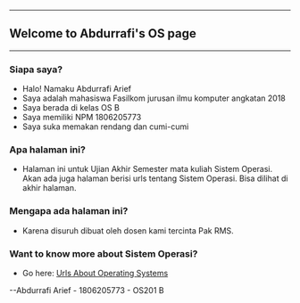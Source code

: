 
----
## Welcome to Abdurrafi's OS page
----

### Siapa saya?

* Halo! Namaku Abdurrafi Arief
* Saya adalah mahasiswa Fasilkom jurusan ilmu komputer angkatan 2018
* Saya berada di kelas OS B
* Saya memiliki NPM 1806205773
* Saya suka memakan rendang dan cumi-cumi

### Apa halaman ini?
* Halaman ini untuk Ujian Akhir Semester mata kuliah Sistem Operasi. Akan ada juga halaman berisi urls tentang Sistem Operasi. Bisa dilihat di akhir halaman.

### Mengapa ada halaman ini?
* Karena disuruh dibuat oleh dosen kami tercinta Pak RMS.

### Want to know more about Sistem Operasi?
* Go here: [Urls About Operating Systems](URLs/)

--Abdurrafi Arief - 1806205773 - OS201 B



